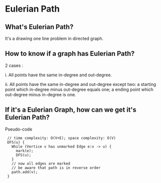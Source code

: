 # Eulerian Path

## What's Eulerian Path?

It's a drawing one line problem in directed graph.

## How to know if a graph has Eulerian Path?

2 cases :
 
i. All points have the same in-degree and out-degree.

ii. All points have the same in-degree and out-degree except two: a starting point
which in-degree minus out-degree equals one; a ending point which out-degree minus in-degree 
is one.

## If it's a Eulerian Graph, how can we get it's Eulerian Path?
Pseudo-code
```pseudo
 // time complexity: O(V+E); space complexity: O(V)
 DFS(u) {
   While (Vertice v has unmarked Edge e:v -> u) {
     mark(e);
     DFS(u);
   }
   // now all edges are marked
   // be aware that path is in reverse order
   path.add(v);
 }  
```
